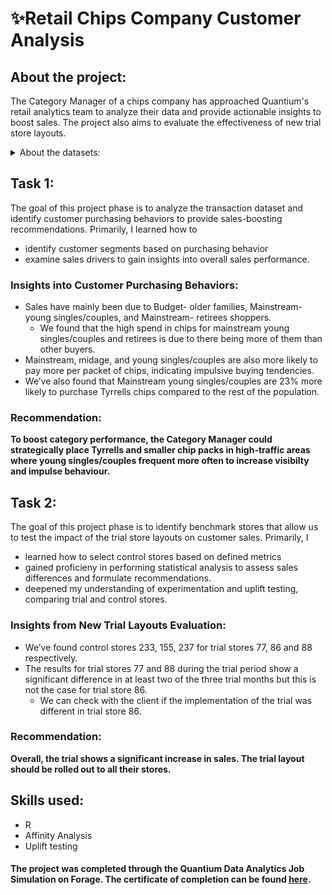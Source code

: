 # ✨Retail Chips Company Customer Analysis
## About the project:
The Category Manager of a chips company has approached Quantium's retail analytics team to analyze their data and provide actionable insights to boost sales. The project also aims to evaluate the effectiveness of new trial store layouts.
<details>
<summary> About the datasets: </summary>
<br>
  
QVI_purchase_behavior dataset: This dataset comprises information on approximately 72,000 customers and includes:
* LYLTY_CARD_NBR: Unique customer identifier.
* LIFESTAGE: Classification of customers based on their life stage. They are described as one of the following: young singles/couples, midage singles/couples, older singles/couples, new families, young families, older families, and retirees.
* PREMIUM_CUSTOMER: Categorization of customers based on the premium level of their purchasing behavior, segmented into budget, mainstream, and premium tiers.

QVI_transaction_data dataset: This dataset encompasses details of around 200,000 transactions and includes:
* DATE: Transaction date.
* STORE_NBR: Store identifier where the transaction occurred.
* LYLTY_CARD_NBR: Unique customer identifier associated with the chip purchase.
* PROD_NBR: Product number corresponding to the purchased chips.
* PROD_NAME: Name of the purchased chips.
* PROD_QTY: Quantity of chip packs purchased.
* TOT_SALES: Total sales amount generated from the transaction.
</details>

## Task 1:
The goal of this project phase is to analyze the transaction dataset and identify customer purchasing behaviors to provide sales-boosting recommendations. Primarily, I learned how to 
* identify customer segments based on purchasing behavior
* examine sales drivers to gain insights into overall sales performance.

### Insights into Customer Purchasing Behaviors:
* Sales have mainly been due to Budget- older families, Mainstream- young singles/couples, and Mainstream- retirees shoppers.
  - We found that the high spend in chips for mainstream young singles/couples and retirees is due to there being more of them than other buyers.
* Mainstream, midage, and young singles/couples are also more likely to pay more per packet of chips, indicating impulsive buying tendencies.
* We’ve also found that Mainstream young singles/couples are 23% more likely to purchase Tyrrells chips compared to the rest of the population.

### Recommendation:
**To boost category performance, the Category Manager could strategically place Tyrrells and smaller chip packs in high-traffic areas where young singles/couples frequent more often to increase visibilty and impulse behaviour.**

## Task 2:
The goal of this project phase is to identify benchmark stores that allow us to test the impact of the trial store layouts on customer sales. Primarily, I 
* learned how to select control stores based on defined metrics
* gained proficieny in performing statistical analysis to assess sales differences and formulate recommendations.
* deepened my understanding of experimentation and uplift testing, comparing trial and control stores.

### Insights from New Trial Layouts Evaluation:
* We’ve found control stores 233, 155, 237 for trial stores 77, 86 and 88 respectively.
* The results for trial stores 77 and 88 during the trial period show a significant difference in at least two of the three trial months but this is not the case for trial store 86.
  - We can check with the client if the implementation of the trial was different in trial store 86.

### Recommendation:
**Overall, the trial shows a significant increase in sales. The trial layout should be rolled out to all their stores.**
 
## Skills used:
* R
* Affinity Analysis
* Uplift testing 

#### The project was completed through the Quantium Data Analytics Job Simulation on Forage. The certificate of completion can be found [here](Certificate.pdf).
